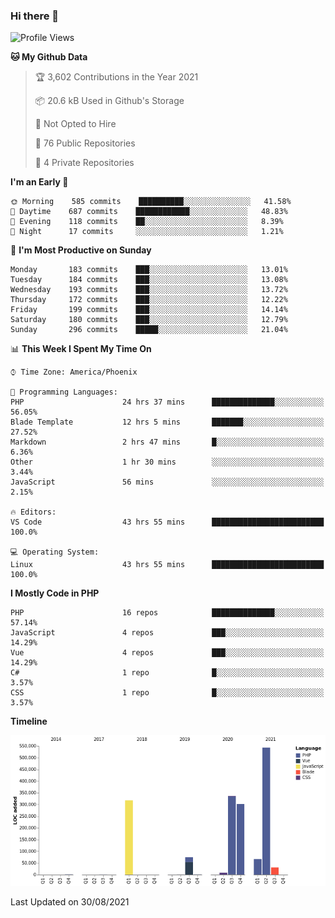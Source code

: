 ### Hi there 👋

<!--START_SECTION:waka-->
![Profile Views](http://img.shields.io/badge/Profile%20Views-10-blue)

**🐱 My Github Data** 

> 🏆 3,602 Contributions in the Year 2021
 > 
> 📦 20.6 kB Used in Github's Storage 
 > 
> 🚫 Not Opted to Hire
 > 
> 📜 76 Public Repositories 
 > 
> 🔑 4 Private Repositories  
 > 
**I'm an Early 🐤** 

```text
🌞 Morning    585 commits    ██████████░░░░░░░░░░░░░░░   41.58% 
🌆 Daytime    687 commits    ████████████░░░░░░░░░░░░░   48.83% 
🌃 Evening    118 commits    ██░░░░░░░░░░░░░░░░░░░░░░░   8.39% 
🌙 Night      17 commits     ░░░░░░░░░░░░░░░░░░░░░░░░░   1.21%

```
📅 **I'm Most Productive on Sunday** 

```text
Monday       183 commits    ███░░░░░░░░░░░░░░░░░░░░░░   13.01% 
Tuesday      184 commits    ███░░░░░░░░░░░░░░░░░░░░░░   13.08% 
Wednesday    193 commits    ███░░░░░░░░░░░░░░░░░░░░░░   13.72% 
Thursday     172 commits    ███░░░░░░░░░░░░░░░░░░░░░░   12.22% 
Friday       199 commits    ███░░░░░░░░░░░░░░░░░░░░░░   14.14% 
Saturday     180 commits    ███░░░░░░░░░░░░░░░░░░░░░░   12.79% 
Sunday       296 commits    █████░░░░░░░░░░░░░░░░░░░░   21.04%

```


📊 **This Week I Spent My Time On** 

```text
⌚︎ Time Zone: America/Phoenix

💬 Programming Languages: 
PHP                      24 hrs 37 mins      ██████████████░░░░░░░░░░░   56.05% 
Blade Template           12 hrs 5 mins       ███████░░░░░░░░░░░░░░░░░░   27.52% 
Markdown                 2 hrs 47 mins       █░░░░░░░░░░░░░░░░░░░░░░░░   6.36% 
Other                    1 hr 30 mins        ░░░░░░░░░░░░░░░░░░░░░░░░░   3.44% 
JavaScript               56 mins             ░░░░░░░░░░░░░░░░░░░░░░░░░   2.15%

🔥 Editors: 
VS Code                  43 hrs 55 mins      █████████████████████████   100.0%

💻 Operating System: 
Linux                    43 hrs 55 mins      █████████████████████████   100.0%

```

**I Mostly Code in PHP** 

```text
PHP                      16 repos            ██████████████░░░░░░░░░░░   57.14% 
JavaScript               4 repos             ███░░░░░░░░░░░░░░░░░░░░░░   14.29% 
Vue                      4 repos             ███░░░░░░░░░░░░░░░░░░░░░░   14.29% 
C#                       1 repo              █░░░░░░░░░░░░░░░░░░░░░░░░   3.57% 
CSS                      1 repo              █░░░░░░░░░░░░░░░░░░░░░░░░   3.57%

```


**Timeline**

![Chart not found](https://raw.githubusercontent.com/mikebronner/mikebronner/master/charts/bar_graph.png) 


 Last Updated on 30/08/2021
<!--END_SECTION:waka-->

<!--
**mikebronner/mikebronner** is a ✨ _special_ ✨ repository because its `README.md` (this file) appears on your GitHub profile.

Here are some ideas to get you started:

- 🔭 I’m currently working on ...
- 🌱 I’m currently learning ...
- 👯 I’m looking to collaborate on ...
- 🤔 I’m looking for help with ...
- 💬 Ask me about ...
- 📫 How to reach me: ...
- 😄 Pronouns: ...
- ⚡ Fun fact: ...
-->
